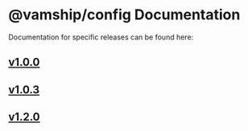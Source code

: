 # @vamship/config Documentation

Documentation for specific releases can be found here:

## [v1.0.0](./@vamship/config/1.0.0/index.html)
## [v1.0.3](./@vamship/config/1.0.3/index.html)
## [v1.2.0](./@vamship/config/1.2.0/index.html)

